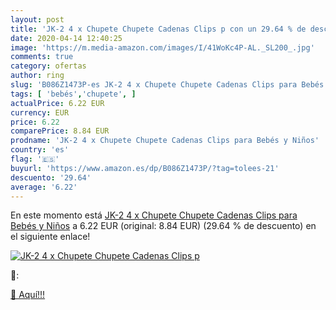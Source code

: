 ```yaml
---
layout: post
title: 'JK-2 4 x Chupete Chupete Cadenas Clips p con un 29.64 % de descuento'
date: 2020-04-14 12:40:25
image: 'https://m.media-amazon.com/images/I/41WoKc4P-AL._SL200_.jpg'
comments: true
category: ofertas
author: ring
slug: 'B086Z1473P-es JK-2 4 x Chupete Chupete Cadenas Clips para Bebés y Niños'
tags: [ 'bebés','chupete', ]
actualPrice: 6.22 EUR
currency: EUR
price: 6.22
comparePrice: 8.84 EUR
prodname: 'JK-2 4 x Chupete Chupete Cadenas Clips para Bebés y Niños'
country: 'es'
flag: '🇪🇸'
buyurl: 'https://www.amazon.es/dp/B086Z1473P/?tag=tolees-21'
descuento: '29.64'
average: '6.22'
---
```


En este momento está [JK-2 4 x Chupete Chupete Cadenas Clips para Bebés y Niños](https://www.amazon.es/dp/B086Z1473P/?tag=tolees-21) a 6.22 EUR (original: 8.84 EUR) (29.64 %  de descuento) en el siguiente enlace!

[![JK-2 4 x Chupete Chupete Cadenas Clips p](https://m.media-amazon.com/images/I/41WoKc4P-AL._SL200_.jpg)](https://www.amazon.es/dp/B086Z1473P/?tag=tolees-21)

🔎:


[🛒 Aquí!!!](https://www.amazon.es/dp/B086Z1473P/?tag=tolees-21)
